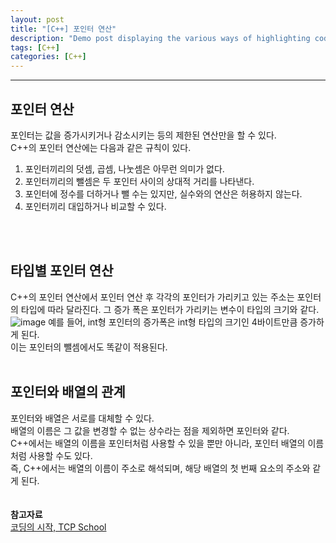 ```yaml
---
layout: post
title: "[C++] 포인터 연산"
description: "Demo post displaying the various ways of highlighting code in Markdown."
tags: [C++]
categories: [C++]
---
```


------------------------------------------------------------------------------------------------------------

## 포인터 연산
포인터는 값을 증가시키거나 감소시키는 등의 제한된 연산만을 할 수 있다.  
C++의 포인터 연산에는 다음과 같은 규칙이 있다.
1. 포인터끼리의 덧셈, 곱셈, 나눗셈은 아무런 의미가 없다.
2. 포인터끼리의 뺄셈은 두 포인터 사이의 상대적 거리를 나타낸다.
3. 포인터에 정수를 더하거나 뺄 수는 있지만, 실수와의 연산은 허용하지 않는다.
4. 포인터끼리 대입하거나 비교할 수 있다.
<br/>
<br/>

## 타입별 포인터 연산
C++의 포인터 연산에서 포인터 연산 후 각각의 포인터가 가리키고 있는 주소는 포인터의 타입에 따라 달라진다. 
그 증가 폭은 포인터가 가리키는 변수이 타입의 크기와 같다.
![image](https://user-images.githubusercontent.com/52437364/76716590-2605c100-6774-11ea-9ffc-2fff991e2fbe.png)
예를 들어, int형 포인터의 증가폭은 int형 타입의 크기인 4바이트만큼 증가하게 된다.  
이는 포인터의 뺄셈에서도 똑같이 적용된다.
<br/>
<br/>

## 포인터와 배열의 관계
포인터와 배열은 서로를 대체할 수 있다.  
배열의 이름은 그 값을 변경할 수 없는 상수라는 점을 제외하면 포인터와 같다.  
C++에서는 배열의 이름을 포인터처럼 사용할 수 있을 뿐만 아니라, 포인터 배열의 이름처럼 사용할 수도 있다.  
즉, C++에서는 배열의 이름이 주소로 해석되며, 해당 배열의 첫 번째 요소의 주소와 같게 된다.
<br/>
<br/>
<br/>
**참고자료**<br/>
[코딩의 시작, TCP School](http://tcpschool.com/cpp/)
